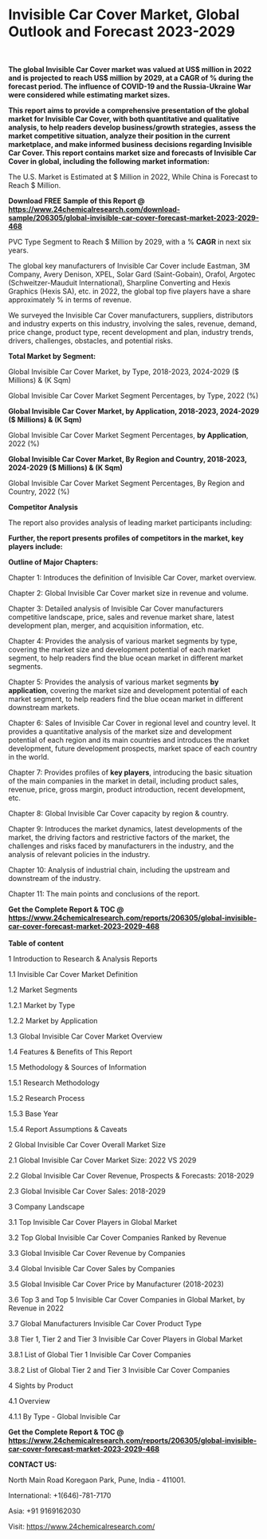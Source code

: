 <h1>Invisible Car Cover Market, Global Outlook and Forecast 2023-2029</h1><br/><p><strong>The global Invisible Car Cover market was valued at US$ million in 2022 and is projected to reach US$ million by 2029, at a <strong>CAGR</strong> of % during the forecast period. The influence of COVID-19 and the Russia-Ukraine War were considered while estimating market sizes.</strong></p><p><strong>This report aims to provide a comprehensive presentation of the global market for Invisible Car Cover, with both quantitative and qualitative analysis, to help readers develop business/growth strategies, assess the market competitive situation, analyze their position in the current marketplace, and make informed business decisions regarding Invisible Car Cover. This report contains market size and forecasts of Invisible Car Cover in global, including the following market information:</strong></p><p>The U.S. Market is Estimated at $ Million in 2022, While China is Forecast to Reach $ Million.</p><div><b>Download FREE Sample of this Report @ <a href="https://www.24chemicalresearch.com/download-sample/206305/global-invisible-car-cover-forecast-market-2023-2029-468">https://www.24chemicalresearch.com/download-sample/206305/global-invisible-car-cover-forecast-market-2023-2029-468</a></b></div><p>PVC Type Segment to Reach $ Million by 2029, with a % <strong>CAGR</strong> in next six years.</p><p>The global key manufacturers of Invisible Car Cover include Eastman, 3M Company, Avery Denison, XPEL, Solar Gard (Saint-Gobain), Orafol, Argotec (Schweitzer-Mauduit International), Sharpline Converting and Hexis Graphics (Hexis SA), etc. in 2022, the global top five players have a share approximately % in terms of revenue.</p><p>We surveyed the Invisible Car Cover manufacturers, suppliers, distributors and industry experts on this industry, involving the sales, revenue, demand, price change, product type, recent development and plan, industry trends, drivers, challenges, obstacles, and potential risks.</p><p><strong>Total Market by Segment:</strong></p><p>Global Invisible Car Cover Market, by Type, 2018-2023, 2024-2029 ($ Millions) & (K Sqm)</p><p>Global Invisible Car Cover Market Segment Percentages, by Type, 2022 (%)</p><p><strong>Global Invisible Car Cover Market, <strong>by Application</strong>, 2018-2023, 2024-2029 ($ Millions) & (K Sqm)</strong></p><p>Global Invisible Car Cover Market Segment Percentages, <strong>by Application</strong>, 2022 (%)</p><p><strong>Global Invisible Car Cover Market, By Region and Country, 2018-2023, 2024-2029 ($ Millions) & (K Sqm)</strong></p><p>Global Invisible Car Cover Market Segment Percentages, By Region and Country, 2022 (%)</p><p><strong>Competitor Analysis</strong></p><p>The report also provides analysis of leading market participants including:</p><p><strong>Further, the report presents profiles of competitors in the market, <strong>key players</strong> include:</strong></p><p><strong>Outline of Major Chapters:</strong></p><p>Chapter 1: Introduces the definition of Invisible Car Cover, market overview.</p><p>Chapter 2: Global Invisible Car Cover market size in revenue and volume.</p><p>Chapter 3: Detailed analysis of Invisible Car Cover manufacturers competitive landscape, price, sales and revenue market share, latest development plan, merger, and acquisition information, etc.</p><p>Chapter 4: Provides the analysis of various market segments by type, covering the market size and development potential of each market segment, to help readers find the blue ocean market in different market segments.</p><p>Chapter 5: Provides the analysis of various market segments <strong>by application</strong>, covering the market size and development potential of each market segment, to help readers find the blue ocean market in different downstream markets.</p><p>Chapter 6: Sales of Invisible Car Cover in regional level and country level. It provides a quantitative analysis of the market size and development potential of each region and its main countries and introduces the market development, future development prospects, market space of each country in the world.</p><p>Chapter 7: Provides profiles of <strong>key players</strong>, introducing the basic situation of the main companies in the market in detail, including product sales, revenue, price, gross margin, product introduction, recent development, etc.</p><p>Chapter 8: Global Invisible Car Cover capacity by region & country.</p><p>Chapter 9: Introduces the market dynamics, latest developments of the market, the driving factors and restrictive factors of the market, the challenges and risks faced by manufacturers in the industry, and the analysis of relevant policies in the industry.</p><p>Chapter 10: Analysis of industrial chain, including the upstream and downstream of the industry.</p><p>Chapter 11: The main points and conclusions of the report.</p><div><b>Get the Complete Report & TOC @ <a href="https://www.24chemicalresearch.com/reports/206305/global-invisible-car-cover-forecast-market-2023-2029-468">https://www.24chemicalresearch.com/reports/206305/global-invisible-car-cover-forecast-market-2023-2029-468</a></b></div><br><b>Table of content</b><p>1 Introduction to Research & Analysis Reports<br />
 
  1.1 Invisible Car Cover Market Definition<br />
 
  1.2 Market Segments<br />
 
  1.2.1 Market by Type<br />
 
  1.2.2 Market by Application<br />
 
  1.3 Global Invisible Car Cover Market Overview<br />
 
  1.4 Features & Benefits of This Report<br />
 
  1.5 Methodology & Sources of Information<br />
 
  1.5.1 Research Methodology<br />
 
  1.5.2 Research Process<br />
 
  1.5.3 Base Year<br />
 
  1.5.4 Report Assumptions & Caveats<br />
 
 2 Global Invisible Car Cover Overall Market Size<br />
 
  2.1 Global Invisible Car Cover Market Size: 2022 VS 2029<br />
 
  2.2 Global Invisible Car Cover Revenue, Prospects & Forecasts: 2018-2029<br />
 
  2.3 Global Invisible Car Cover Sales: 2018-2029<br />
 
 3 Company Landscape<br />
 
  3.1 Top Invisible Car Cover Players in Global Market<br />
 
  3.2 Top Global Invisible Car Cover Companies Ranked by Revenue<br />
 
  3.3 Global Invisible Car Cover Revenue by Companies<br />
 
  3.4 Global Invisible Car Cover Sales by Companies<br />
 
  3.5 Global Invisible Car Cover Price by Manufacturer (2018-2023)<br />
 
  3.6 Top 3 and Top 5 Invisible Car Cover Companies in Global Market, by Revenue in 2022<br />
 
  3.7 Global Manufacturers Invisible Car Cover Product Type<br />
 
  3.8 Tier 1, Tier 2 and Tier 3 Invisible Car Cover Players in Global Market<br />
 
  3.8.1 List of Global Tier 1 Invisible Car Cover Companies<br />
 
  3.8.2 List of Global Tier 2 and Tier 3 Invisible Car Cover Companies<br />
 
 4 Sights by Product<br />
 
  4.1 Overview<br />
 
  4.1.1 By Type - Global Invisible Car<br><div><b>Get the Complete Report & TOC @ <a href="https://www.24chemicalresearch.com/reports/206305/global-invisible-car-cover-forecast-market-2023-2029-468">https://www.24chemicalresearch.com/reports/206305/global-invisible-car-cover-forecast-market-2023-2029-468</a></b></div></p>
 
 <b>CONTACT US:</b><br>
 
 North Main Road Koregaon Park, Pune, India - 411001.<br/>
 
 International: +1(646)-781-7170<br/>
 
 Asia: +91 9169162030<br/>
 
 Visit: <a href="https://www.24chemicalresearch.com/">https://www.24chemicalresearch.com/</a>
 
 <br>